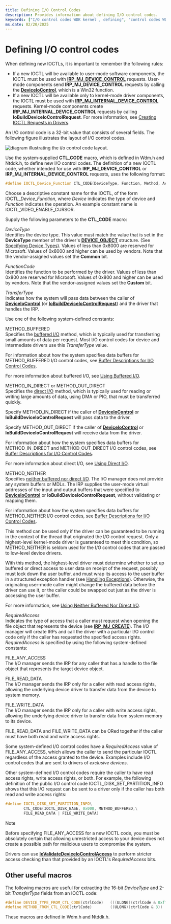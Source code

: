 ```yaml
---
title: Defining I/O Control Codes
description: Provides information about defining I/O control codes.
keywords: ["I/O control codes WDK kernel , defining", "control codes WDK IOCTLs , defining", "IOCTLs WDK kernel , defining", "CTL_CODE macro", "IOCTLs WDK user-mode", "user-mode components WDK IOCTLs", "I/O control codes WDK user-mode", "control codes WDK user-mode", "layouts WDK IOCTLs"]
ms.date: 02/20/2025
---
```


# Defining I/O control codes

When defining new IOCTLs, it is important to remember the following rules:

- If a new IOCTL will be available to user-mode software components, the IOCTL must be used with [**IRP_MJ_DEVICE_CONTROL**](./irp-mj-device-control.md) requests. User-mode components send **IRP_MJ_DEVICE_CONTROL** requests by calling the [**DeviceIoControl**](/windows/win32/api/ioapiset/nf-ioapiset-deviceiocontrol), which is a Win32 function.
- If a new IOCTL will be available only to kernel-mode driver components, the IOCTL must be used with [**IRP_MJ_INTERNAL_DEVICE_CONTROL**](./irp-mj-internal-device-control.md) requests. Kernel-mode components create **IRP_MJ_INTERNAL_DEVICE_CONTROL** requests by calling **IoBuildDeviceIoControlRequest**. For more information, see [Creating IOCTL Requests in Drivers](creating-ioctl-requests-in-drivers.md).

An I/O control code is a 32-bit value that consists of several fields. The following figure illustrates the layout of I/O control codes.

![diagram illustrating the i/o control code layout.](images/ioctl-1.png)

Use the system-supplied **CTL_CODE** macro, which is defined in Wdm.h and Ntddk.h, to define new I/O control codes. The definition of a new IOCTL code, whether intended for use with **IRP_MJ_DEVICE_CONTROL** or **IRP_MJ_INTERNAL_DEVICE_CONTROL** requests, uses the following format:

```cpp
#define IOCTL_Device_Function CTL_CODE(DeviceType, Function, Method, Access)
```

Choose a descriptive constant name for the IOCTL, of the form IOCTL_*Device*_*Function*, where *Device* indicates the type of device and *Function* indicates the operation. An example constant name is IOCTL_VIDEO_ENABLE_CURSOR.

Supply the following parameters to the **CTL_CODE** macro:

<a href="" id="devicetype"></a>*DeviceType*  
Identifies the device type. This value must match the value that is set in the **DeviceType** member of the driver's [**DEVICE_OBJECT**](/windows-hardware/drivers/ddi/wdm/ns-wdm-_device_object) structure. (See [Specifying Device Types](specifying-device-types.md)). Values of less than 0x8000 are reserved for Microsoft. Values of 0x8000 and higher can be used by vendors. Note that the vendor-assigned values set the **Common** bit.

<a href="" id="functioncode"></a>*FunctionCode*  
Identifies the function to be performed by the driver. Values of less than 0x800 are reserved for Microsoft. Values of 0x800 and higher can be used by vendors. Note that the vendor-assigned values set the **Custom** bit.

<a href="" id="transfertype"></a>*TransferType*  
Indicates how the system will pass data between the caller of [**DeviceIoControl**](/windows/win32/api/ioapiset/nf-ioapiset-deviceiocontrol) (or [**IoBuildDeviceIoControlRequest**](/windows-hardware/drivers/ddi/wdm/nf-wdm-iobuilddeviceiocontrolrequest)) and the driver that handles the IRP.

Use one of the following system-defined constants:

<a href="" id="method-buffered"></a>METHOD_BUFFERED  
Specifies the [buffered I/O](methods-for-accessing-data-buffers.md) method, which is typically used for transferring small amounts of data per request. Most I/O control codes for device and intermediate drivers use this *TransferType* value.

For information about how the system specifies data buffers for METHOD_BUFFERED I/O control codes, see [Buffer Descriptions for I/O Control Codes](buffer-descriptions-for-i-o-control-codes.md).

For more information about buffered I/O, see [Using Buffered I/O](using-buffered-i-o.md).

<a href="" id="method-in-direct-or-method-out-direct"></a>METHOD_IN_DIRECT or METHOD_OUT_DIRECT  
Specifies the [direct I/O](methods-for-accessing-data-buffers.md) method, which is typically used for reading or writing large amounts of data, using DMA or PIO, that must be transferred quickly.

Specify METHOD_IN_DIRECT if the caller of [**DeviceIoControl**](/windows/win32/api/ioapiset/nf-ioapiset-deviceiocontrol) or **IoBuildDeviceIoControlRequest** will pass data to the driver.

Specify METHOD_OUT_DIRECT if the caller of [**DeviceIoControl**](/windows/win32/api/ioapiset/nf-ioapiset-deviceiocontrol) or **IoBuildDeviceIoControlRequest** will receive data from the driver.

For information about how the system specifies data buffers for METHOD_IN_DIRECT and METHOD_OUT_DIRECT I/O control codes, see [Buffer Descriptions for I/O Control Codes](buffer-descriptions-for-i-o-control-codes.md).

For more information about direct I/O, see [Using Direct I/O](using-direct-i-o.md).

<a href="" id="method-neither"></a>METHOD_NEITHER  
Specifies [neither buffered nor direct I/O](using-neither-buffered-nor-direct-i-o.md). The I/O manager does not provide any system buffers or MDLs. The IRP supplies the user-mode virtual addresses of the input and output buffers that were specified to [**DeviceIoControl**](/windows/win32/api/ioapiset/nf-ioapiset-deviceiocontrol) or **IoBuildDeviceIoControlRequest**, without validating or mapping them.

For information about how the system specifies data buffers for METHOD_NEITHER I/O control codes, see [Buffer Descriptions for I/O Control Codes](buffer-descriptions-for-i-o-control-codes.md).

This method can be used only if the driver can be guaranteed to be running in the context of the thread that originated the I/O control request. Only a highest-level kernel-mode driver is guaranteed to meet this condition, so METHOD_NEITHER is seldom used for the I/O control codes that are passed to low-level device drivers.

With this method, the highest-level driver must determine whether to set up buffered or direct access to user data on receipt of the request, possibly must lock down the user buffer, and must wrap its access to the user buffer in a structured exception handler (see [Handling Exceptions](handling-exceptions.md)). Otherwise, the originating user-mode caller might change the buffered data before the driver can use it, or the caller could be swapped out just as the driver is accessing the user buffer.

For more information, see [Using Neither Buffered Nor Direct I/O](using-neither-buffered-nor-direct-i-o.md).

<a href="" id="requiredaccess"></a>*RequiredAccess*  
Indicates the type of access that a caller must request when opening the file object that represents the device (see [**IRP_MJ_CREATE**](./irp-mj-create.md)). The I/O manager will create IRPs and call the driver with a particular I/O control code only if the caller has requested the specified access rights. *RequiredAccess* is specified by using the following system-defined constants:

<a href="" id="file-any-access"></a>FILE_ANY_ACCESS  
The I/O manager sends the IRP for any caller that has a handle to the file object that represents the target device object.

<a href="" id="file-read-data"></a>FILE_READ_DATA  
The I/O manager sends the IRP only for a caller with read access rights, allowing the underlying device driver to transfer data from the device to system memory.

<a href="" id="file-write-data"></a>FILE_WRITE_DATA  
The I/O manager sends the IRP only for a caller with write access rights, allowing the underlying device driver to transfer data from system memory to its device.

FILE_READ_DATA and FILE_WRITE_DATA can be ORed together if the caller must have both read and write access rights.

Some system-defined I/O control codes have a *RequiredAccess* value of FILE_ANY_ACCESS, which allows the caller to send the particular IOCTL regardless of the access granted to the device. Examples include I/O control codes that are sent to drivers of *exclusive devices*.

Other system-defined I/O control codes require the caller to have read access rights, write access rights, or both. For example, the following definition of the public I/O control code IOCTL_DISK_SET_PARTITION_INFO shows that this I/O request can be sent to a driver only if the caller has both read and write access rights:

```cpp
#define IOCTL_DISK_SET_PARTITION_INFO\
        CTL_CODE(IOCTL_DISK_BASE, 0x008, METHOD_BUFFERED,\
        FILE_READ_DATA | FILE_WRITE_DATA)
```

> [!NOTE]
> Before specifying FILE_ANY_ACCESS for a new IOCTL code, you must be absolutely certain that allowing unrestricted access to your device does not create a possible path for malicious users to compromise the system.

Drivers can use [**IoValidateDeviceIoControlAccess**](/windows-hardware/drivers/ddi/wdm/nf-wdm-iovalidatedeviceiocontrolaccess) to perform stricter access checking than that provided by an IOCTL's *RequiredAccess* bits.

## Other useful macros

The following macros are useful for extracting the 16-bit *DeviceType* and 2-bit *TransferType* fields from an IOCTL code:

```cpp
#define DEVICE_TYPE_FROM_CTL_CODE(ctrlCode)   (((ULONG)(ctrlCode & 0xffff0000)) >> 16)
#define METHOD_FROM_CTL_CODE(ctrlCode)        ((ULONG)(ctrlCode & 3))
```

These macros are defined in Wdm.h and Ntddk.h.
